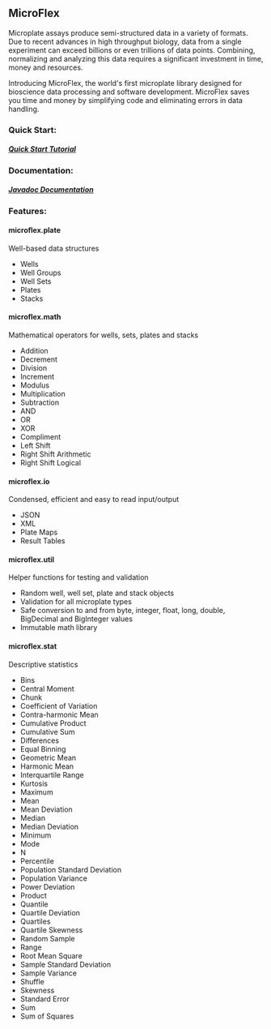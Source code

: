 ## MicroFlex

Microplate assays produce semi-structured data in a variety of formats. Due to recent advances in high throughput biology, data from a single experiment can exceed billions or even trillions of data points. Combining, normalizing and analyzing this data requires a significant investment in time, money and resources.  

Introducing MicroFlex, the world's first microplate library designed for bioscience data processing and software development. MicroFlex saves you time and money by simplifying code and eliminating errors in data handling.  

### Quick Start:

##### [Quick Start Tutorial](http://www.jessemull.com)

### Documentation:

##### [Javadoc Documentation](http://www.jessemull.com/microflex/index.html)

### Features:

#### microflex.plate

Well-based data structures

* Wells
* Well Groups
* Well Sets
* Plates
* Stacks

#### microflex.math

Mathematical operators for wells, sets, plates and stacks

* Addition
* Decrement
* Division
* Increment
* Modulus
* Multiplication
* Subtraction
* AND
* OR
* XOR
* Compliment
* Left Shift
* Right Shift Arithmetic
* Right Shift Logical

#### microflex.io

Condensed, efficient and easy to read input/output

* JSON
* XML
* Plate Maps
* Result Tables

#### microflex.util

Helper functions for testing and validation

* Random well, well set, plate and stack objects
* Validation for all microplate types
* Safe conversion to and from byte, integer, float, long, double, BigDecimal and BigInteger values
* Immutable math library

#### microflex.stat

Descriptive statistics

* Bins
* Central Moment
* Chunk
* Coefficient of Variation
* Contra-harmonic Mean
* Cumulative Product
* Cumulative Sum
* Differences
* Equal Binning
* Geometric Mean
* Harmonic Mean
* Interquartile Range
* Kurtosis
* Maximum
* Mean
* Mean Deviation
* Median
* Median Deviation
* Minimum
* Mode
* N
* Percentile
* Population Standard Deviation
* Population Variance
* Power Deviation
* Product
* Quantile
* Quartile Deviation
* Quartiles
* Quartile Skewness
* Random Sample
* Range
* Root Mean Square
* Sample Standard Deviation
* Sample Variance
* Shuffle
* Skewness
* Standard Error
* Sum
* Sum of Squares
